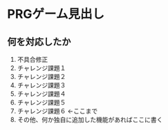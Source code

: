 # PRGゲーム見出し
## 何を対応したか

1. 不具合修正 
1. チャレンジ課題１
1. チャレンジ課題２
1. チャレンジ課題３
1. チャレンジ課題４
1. チャレンジ課題５
1. チャレンジ課題６ ←ここまで
1. その他、何か独自に追加した機能があればここに書く
